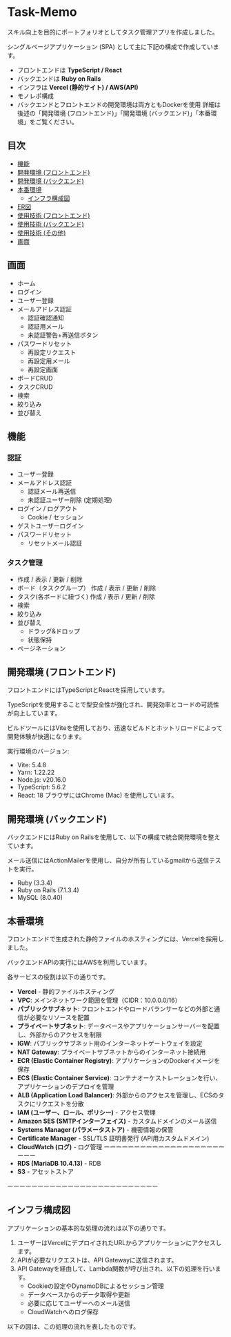 # Task-Memo

スキル向上を目的にポートフォリオとしてタスク管理アプリを作成しました。

シングルページアプリケーション (SPA) として主に下記の構成で作成しています。

- フロントエンドは **TypeScript / React**
- バックエンドは **Ruby on Rails**
- インフラは **Vercel (静的サイト) / AWS(API)**
- モノレポ構成
- バックエンドとフロントエンドの開発環境は両方ともDockerを使用
詳細は後述の「開発環境 (フロントエンド)」「開発環境 (バックエンド)」「本番環境」をご覧ください。

## 目次

- [機能](#機能)
- [開発環境 (フロントエンド)](#開発環境-フロントエンド)
- [開発環境 (バックエンド)](#開発環境-バックエンド)
- [本番環境](#本番環境)
  - [インフラ構成図](#インフラ構成図)
- [ER図](#er図)
- [使用技術 (フロントエンド)](#使用技術-フロントエンド)
- [使用技術 (バックエンド)](#使用技術-バックエンド)
- [使用技術 (その他)](#使用技術-その他)
- [画面](#画面)

## 画面

- ホーム
- ログイン
- ユーザー登録
- メールアドレス認証
  - 認証確認通知
  - 認証用メール
  - 未認証警告+再送信ボタン
- パスワードリセット
  - 再設定リクエスト
  - 再設定用メール
  - 再設定画面
- ボードCRUD
- タスクCRUD
- 検索
- 絞り込み
- 並び替え

## 機能

### 認証
- ユーザー登録
- メールアドレス認証
  - 認証メール再送信
  - 未認証ユーザー削除 (定期処理)
- ログイン / ログアウト
  - Cookie / セッション
- ゲストユーザーログイン
- パスワードリセット
  - リセットメール認証

### タスク管理
- 作成 / 表示 / 更新 / 削除
- ボード（タスクグループ） 作成 / 表示 / 更新 / 削除
- タスク(各ボードに紐づく) 作成 / 表示 / 更新 / 削除
- 検索
- 絞り込み
- 並び替え    
  - ドラッグ&ドロップ  
  - 状態保持
- ページネーション

## 開発環境 (フロントエンド)
フロントエンドにはTypeScriptとReactを採用しています。

TypeScriptを使用することで型安全性が強化され、開発効率とコードの可読性が向上しています。

ビルドツールにはViteを使用しており、迅速なビルドとホットリロードによって開発体験が快適になります。

実行環境のバージョン:

- Vite: 5.4.8
- Yarn: 1.22.22
- Node.js: v20.16.0
- TypeScript: 5.6.2
- React: 18
ブラウザにはChrome (Mac) を使用しています。

## 開発環境 (バックエンド)

バックエンドにはRuby on Railsを使用して、以下の構成で統合開発環境を整えています。

メール送信にはActionMailerを使用し、自分が所有しているgmailから送信テストを実行。

- Ruby (3.3.4)
- Ruby on Rails (7.1.3.4)
- MySQL (8.0.40)


## 本番環境

フロントエンドで生成された静的ファイルのホスティングには、Vercelを採用しました。

バックエンドAPIの実行にはAWSを利用しています。

各サービスの役割は以下の通りです。

- **Vercel** - 静的ファイルホスティング
- **VPC**: メインネットワーク範囲を管理（CIDR：10.0.0.0/16）
- **パブリックサブネット**: フロントエンドやロードバランサーなどの外部と通信が必要なリソースを配置
- **プライベートサブネット**: データベースやアプリケーションサーバーを配置し、外部からのアクセスを制限
- **IGW**: パブリックサブネット用のインターネットゲートウェイを設定
- **NAT Gateway**: プライベートサブネットからのインターネット接続用
- **ECR (Elastic Container Registry)**: アプリケーションのDockerイメージを保存
- **ECS (Elastic Container Service)**: コンテナオーケストレーションを行い、アプリケーションのデプロイを管理
- **ALB (Application Load Balancer)**: 外部からのアクセスを管理し、ECSのタスクにリクエストを分散
- **IAM (ユーザー、ロール、ポリシー)** - アクセス管理
- **Amazon SES (SMTPインターフェイス)** - カスタムドメインのメール送信
- **Systems Manager (パラメータストア)** - 機密情報の保管
- **Certificate Manager** - SSL/TLS 証明書発行 (API用カスタムドメイン)
- **CloudWatch (ログ)** - ログ管理
ーーーーーーーーーーーーーーーーーーーーーーー
- **RDS (MariaDB 10.4.13)** - RDB
- **S3** - アセットストア

ーーーーーーーーーーーーーーーーーーーーーーーーー
## インフラ構成図

アプリケーションの基本的な処理の流れは以下の通りです。

1. ユーザーはVercelにデプロイされたURLからアプリケーションにアクセスします。
2. APIが必要なリクエストは、API Gatewayに送信されます。
3. API Gatewayを経由して、Lambda関数が呼び出され、以下の処理を行います。
   - Cookieの設定やDynamoDBによるセッション管理
   - データベースからのデータ取得や更新
   - 必要に応じてユーザーへのメール送信
   - CloudWatchへのログ保存

以下の図は、この処理の流れを表したものです。

